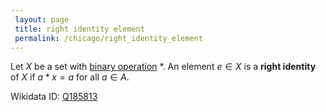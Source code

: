 ```yaml
---
 layout: page
 title: right identity element
 permalink: /chicago/right_identity_element
---
```

Let $X$ be a set with [binary operation](https://mathgloss.github.io/MathGloss/chicago/binary_operation) $*$. An element $e\in X$ is a **right identity** of $X$ if $a*x = a$ for all $a\in A$.

Wikidata ID: [Q185813](https://www.wikidata.org/wiki/Q185813)